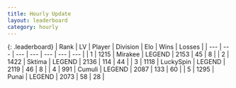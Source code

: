 ```yaml
---
title: Hourly Update
layout: leaderboard
category: hourly
---
```


{: .leaderboard}
| Rank | LV | Player | Division | Elo | Wins | Losses |
| --- | --- | --- | --- | --- | --- | --- |
| <span data-change="0">1</span> | 1215 | <span title="ID: 416373">Mirakee</span> | LEGEND | <span data-change="-8">2153</span> | <span data-change="1">45</span> | <span data-change="1">8</span> |
| <span data-change="0">2</span> | 1422 | <span title="ID: 353063">Sktima</span> | LEGEND | <span data-change="0">2136</span> | <span data-change="0">114</span> | <span data-change="0">44</span> |
| <span data-change="0">3</span> | 1118 | <span title="ID: 498412">LuckySpin</span> | LEGEND | <span data-change="14">2119</span> | <span data-change="3">46</span> | <span data-change="0">8</span> |
| <span data-change="0">4</span> | 991 | <span title="ID: 294236">Cumuli</span> | LEGEND | <span data-change="0">2087</span> | <span data-change="0">133</span> | <span data-change="0">60</span> |
| <span data-change="2">5</span> | 1295 | <span title="ID: 361226">Punai</span> | LEGEND | <span data-change="17">2073</span> | <span data-change="3">58</span> | <span data-change="0">28</span> |